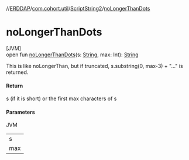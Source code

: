 //[ERDDAP](../../../index.md)/[com.cohort.util](../index.md)/[ScriptString2](index.md)/[noLongerThanDots](no-longer-than-dots.md)

# noLongerThanDots

[JVM]\
open fun [noLongerThanDots](no-longer-than-dots.md)(s: [String](https://docs.oracle.com/en/java/javase/21/docs/api/java.base/java/lang/String.html), max: Int): [String](https://docs.oracle.com/en/java/javase/21/docs/api/java.base/java/lang/String.html)

This is like noLongerThan, but if truncated, s.substring(0, max-3) + &quot;...&quot; is returned.

#### Return

s (if it is short) or the first max characters of s

#### Parameters

JVM

| |
|---|
| s |
| max |